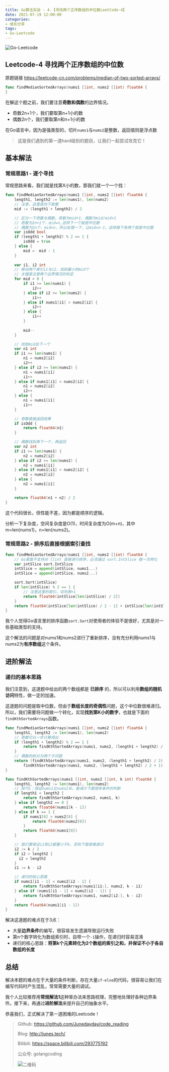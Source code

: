 ```yaml
---
title: Go算法实战 - 4.【寻找两个正序数组的中位数LeetCode-4】
date: 2021-07-19 12:00:00
categories: 
- 成长分享
tags:
- Go-Leetcode
---
```


![Go-Leetcode](https://i.loli.net/2021/07/10/SbG3k5XFRlsJdOV.jpg)

## Leetcode-4 寻找两个正序数组的中位数

原题链接 https://leetcode-cn.com/problems/median-of-two-sorted-arrays/

```go
func findMedianSortedArrays(nums1 []int, nums2 []int) float64 {
}
```

在解这个题之前，我们要注意**奇数和偶数**的边界情况。

- 奇数2n+1个，我们要取第n+1小的数
- 偶数2n个，我们要取第n和n+1小的数

在Go语言中，因为是强类型的，切片`nums1`与`nums2`是整数，返回值则是浮点数

> 这是我们遇到的第一道hard级别的题目，让我们一起尝试攻克它！



## 基本解法

### 常规思路1 - 逐个寻找

常规思路来看，我们就是找第X小的数，那我们就一个一个找：

```go
func findMedianSortedArrays(nums1 []int, nums2 []int) float64 {
    length1, length2 := len(nums1), len(nums2)
    // 注意，这里是向下取整
    mid := (length1 + length2) / 2

    // 区分一下奇数与偶数，奇数为mid+1，偶数为mid/mid+1
    // 奇数为2n+1个，mid=n,这样下一个就是中位数
    // 偶数为2n个，mid=n，所以处理一下，让mid=n-1，这样接下来两个就是中位数
    var isOdd bool
    if (length1 + length2) % 2 == 1 {
        isOdd = true
    } else {
        mid =  mid - 1
    }
    
    var i1, i2 int
    // 移动两个索引i1与i2，找到最小的mid个
    // 关键是注意两个边界情况的判定
    for mid > 0 {
        if i1 >= len(nums1) {
            i2++
        } else if i2 >= len(nums2) {
            i1++
        } else if nums1[i1] > nums2[i2] {
            i2++
        } else {
            i1++
        }
        
        mid--
    }

    // 找到mid后下一个
    var n1 int
    if i1 >= len(nums1) {
        n1 = nums2[i2]
        i2++
    } else if i2 >= len(nums2) {
        n1 = nums1[i1]
        i1++
    } else if nums1[i1] > nums2[i2] {
        n1 = nums2[i2]
        i2++
    } else {
        n1 = nums1[i1]
        i1++
    }

    // 奇数直接返回结果
    if isOdd {
        return float64(n1)
    }

    // 偶数找到再下一个，再返回
    var n2 int
    if i1 >= len(nums1) {
        n2 = nums2[i2]
    } else if i2 >= len(nums2) {
        n2 = nums1[i1]
    } else if nums1[i1] > nums2[i2] {
        n2 = nums2[i2]
    } else {
        n2 = nums1[i1]
    }

    return float64(n1 + n2) / 2
}
```

这个代码很长，但性能不差，因为都是顺序的逻辑。

分析一下复杂度，空间复杂度是O(1)，时间复杂度为O(m+n)，其中m=len(nums1)，n=len(nums2)。



### 常规思路2 - 排序后直接根据索引查找

```go
func findMedianSortedArrays(nums1 []int, nums2 []int) float64 {
    // Go里面不支持对 []int 直接进行排序，必须通过 sort.IntSlice 做一次转化
    var intSlice sort.IntSlice
    intSlice = append(intSlice, nums1...)
    intSlice = append(intSlice, nums2...)

    sort.Sort(intSlice)
    if len(intSlice) % 2 == 1 {
        // 注意这里的索引，切勿再+1
        return float64(intSlice[len(intSlice) / 2])
    }
    return float64(intSlice[len(intSlice) / 2 - 1] + intSlice[len(intSlice) / 2 ]) / 2
}
```

我个人觉得Go语言里的排序函数`sort.Sort`对使用者的体验不是很好，尤其是对一些基础类型的支持。

这个解法的问题是对nums1和nums2进行了重新排序，没有充分利用nums1与nums2为**有序数组**这个条件。



## 进阶解法

### 递归的基本思路

我们注意到，这道题中给出的两个数组都是 **已排序** 的，所以可以利用**数组的随机访问**特性，做一定的加速。

这道题的问题是取中位数，但由于**数组长度的奇偶性**问题，这个中位数很难递归。所以，我们需要将问题做一个转化，实现**找到第K小的数字**，也就是下面的`findKthSortedArrays`函数。

```go
func findMedianSortedArrays(nums1 []int, nums2 []int) float64 {
    length1, length2 := len(nums1), len(nums2)
    // 奇数可以一步计算得出
    if (length1 + length2) % 2 == 1 {
        return findKthSortedArrays(nums1, nums2, (length1 + length2) / 2 + 1)
    }
    // 偶数的拆分为两个子问题
    return (findKthSortedArrays(nums1, nums2, (length1 + length2) / 2) +
        findKthSortedArrays(nums1, nums2, (length1 + length2) / 2 + 1)) / 2
}

func findKthSortedArrays(nums1 []int, nums2 []int, k int) float64 {
    length1, length2 := len(nums1), len(nums2)
    // 技巧1：保证nums1比nums2长，能减少下面很多条件的判断
    if length1 < length2 {
        return findKthSortedArrays(nums2, nums1, k)
    } else if length2 == 0 {
        return float64(nums1[k - 1])
    } else if k == 1 {
        if nums1[0] > nums2[0] {
            return float64(nums2[0])
        }
        return float64(nums1[0])
    }

    // 我们要保证i1和i2都要小于k，否则下面很难递归
    i2 := k / 2
    if i2 > length2 {
      i2 = length2
    }
    i1 := k - i2

    // 递归的核心思路
    if nums1[i1 - 1] < nums2[i2 - 1] {
        return findKthSortedArrays(nums1[i1:], nums2, k - i1)
    } else if (nums1[i1 - 1] > nums2[i2 - 1]) {
        return findKthSortedArrays(nums1, nums2[i2:], k - i2)
    }
    return float64(nums1[i1 - 1])
}
```

解决这道题的难点在于3点：

- 大量**边界条件**的编写，很容易发生遗漏导致运行失败
- 第n个数字转化为数组索引时，自带一个`-1`操作，在递归时容易混淆
- 递归的核心思路：**将第k个元素转化为2个数组的索引之和，并保证不小于各自数组的长度**



## 总结

解决本题的难点在于大量的条件判断，存在大量`if-else`的代码，很容易让我们在编写代码时产生混乱，常常需要大量的调试。

我个人比较推荐用**常规解法1**这种笨办法来思路梳理，完整地处理好各种边界条件。接下来，再通过**进阶解法**来提升自己的抽象水平。

恭喜我们，正式解决了第一道困难的Leetcode！



> Github: https://github.com/Junedayday/code_reading
>
> Blog: http://junes.tech/
>
> Bilibili: https://space.bilibili.com/293775192
>
> 公众号: golangcoding
>
>  ![二维码](https://i.loli.net/2021/02/28/RPzy7Hjc9GZ8I3e.jpg)


